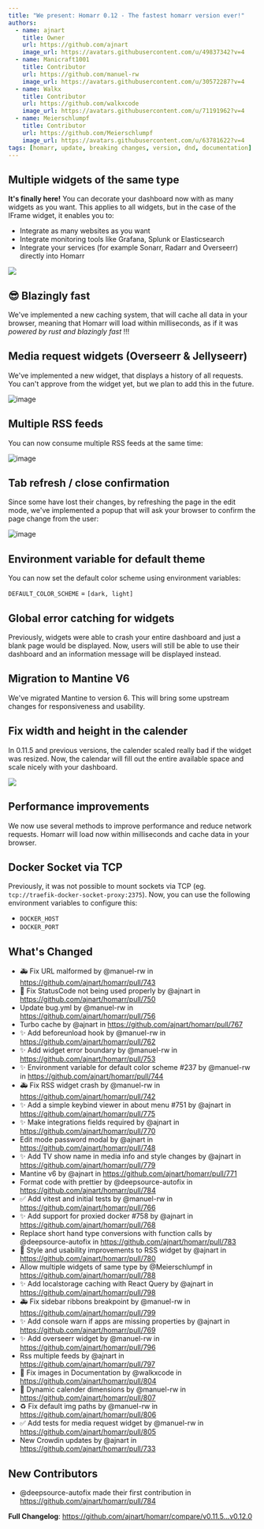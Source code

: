 ```yaml
---
title: "We present: Homarr 0.12 - The fastest homarr version ever!"
authors:
  - name: ajnart
    title: Owner
    url: https://github.com/ajnart
    image_url: https://avatars.githubusercontent.com/u/49837342?v=4
  - name: Manicraft1001
    title: Contributor
    url: https://github.com/manuel-rw
    image_url: https://avatars.githubusercontent.com/u/30572287?v=4
  - name: Walkx
    title: Contributor
    url: https://github.com/walkxcode
    image_url: https://avatars.githubusercontent.com/u/71191962?v=4
  - name: Meierschlumpf
    title: Contributor
    url: https://github.com/Meierschlumpf
    image_url: https://avatars.githubusercontent.com/u/63781622?v=4
tags: [homarr, update, breaking changes, version, dnd, documentation]
---
```


## Multiple widgets of the same type
**It's finally here!** You can decorate your dashboard now with as many widgets as you want.
This applies to all widgets, but in the case of the IFrame widget, it enables you to:
- Integrate as many websites as you want
- Integrate monitoring tools like Grafana, Splunk or Elasticsearch
- Integrate your services (for example Sonarr, Radarr and Overseerr) directly into Homarr

![](https://media.discordapp.net/attachments/988335098493542410/1094665745226539168/update-teaser.png?width=1046&height=666)

## 😎 Blazingly fast
We've implemented a new caching system, that will cache all data in your browser, meaning that Homarr will load within milliseconds, as if it was *powered by rust and blazingly fast* !!!

## Media request widgets (Overseerr & Jellyseerr)
We've implemented a new widget, that displays a history of all requests.
You can't approve from the widget yet, but we plan to add this in the future.

![image](https://user-images.githubusercontent.com/30572287/231829411-f61f03e9-79a0-45fc-9a87-94d69ea3ea84.png)

## Multiple RSS feeds
You can now consume multiple RSS feeds at the same time:

![image](https://user-images.githubusercontent.com/30572287/231829886-69133a84-3ae7-4fa3-a6d2-c582f4cc9eea.png)

## Tab refresh / close confirmation
Since some have lost their changes, by refreshing the page in the edit mode, we've implemented a popup that will ask your browser to confirm the page change from the user:

![image](https://user-images.githubusercontent.com/30572287/231823776-9cbb12d4-3cb3-422e-b2e8-f9917bb3f8cc.png)

## Environment variable for default theme
You can now set the default color scheme using environment variables:

``DEFAULT_COLOR_SCHEME`` = ``[dark, light]``

## Global error catching for widgets
Previously, widgets were able to crash your entire dashboard and just a blank page would be displayed.
Now, users will still be able to use their dashboard and an information message will be displayed instead.

## Migration to Mantine V6
We've migrated Mantine to version 6. This will bring some upstream changes for responsiveness and usability.

## Fix width and height in the calender
In 0.11.5 and previous versions, the calender scaled really bad if the widget was resized.
Now, the calendar will fill out the entire available space and scale nicely with your dashboard.

![](https://cdn.discordapp.com/attachments/988335098493542410/1095416419816067175/homarr-calendar-scaling.gif)

## Performance improvements
We now use several methods to improve performance and reduce network requests.
Homarr will load now within milliseconds and cache data in your browser.

## Docker Socket via TCP
Previously, it was not possible to mount sockets via TCP (eg. ``tcp://traefik-docker-socket-proxy:2375``).
Now, you can use the following environment variables to configure this:

- ``DOCKER_HOST``
- ``DOCKER_PORT``

## What's Changed
* 🚑 Fix URL malformed by @manuel-rw in https://github.com/ajnart/homarr/pull/743
* 🐛 Fix StatusCode not being used properly by @ajnart in https://github.com/ajnart/homarr/pull/750
* Update bug.yml by @manuel-rw in https://github.com/ajnart/homarr/pull/756
* Turbo cache by @ajnart in https://github.com/ajnart/homarr/pull/767
* ✨ Add beforeunload hook by @manuel-rw in https://github.com/ajnart/homarr/pull/762
* ✨ Add widget error boundary by @manuel-rw in https://github.com/ajnart/homarr/pull/753
* ✨ Environment variable for default color scheme #237 by @manuel-rw in https://github.com/ajnart/homarr/pull/744
* 🚑 Fix RSS widget crash by @manuel-rw in https://github.com/ajnart/homarr/pull/742
* ✨ Add a simple keybind viewer in about menu #751 by @ajnart in https://github.com/ajnart/homarr/pull/775
* ✨ Make integrations fields required by @ajnart in https://github.com/ajnart/homarr/pull/770
* Edit mode password modal by @ajnart in https://github.com/ajnart/homarr/pull/748
* ✨ Add TV show name in media info and style changes by @ajnart in https://github.com/ajnart/homarr/pull/779
* Mantine v6 by @ajnart in https://github.com/ajnart/homarr/pull/771
* Format code with prettier by @deepsource-autofix in https://github.com/ajnart/homarr/pull/784
* ✅ Add vitest and initial tests by @manuel-rw in https://github.com/ajnart/homarr/pull/766
* ✨ Add support for proxied docker #758 by @ajnart in https://github.com/ajnart/homarr/pull/768
* Replace short hand type conversions with function calls by @deepsource-autofix in https://github.com/ajnart/homarr/pull/783
* 💄 Style and usability improvements to RSS widget by @ajnart in https://github.com/ajnart/homarr/pull/780
* Allow multiple widgets of same type by @Meierschlumpf in https://github.com/ajnart/homarr/pull/788
* ✨ Add localstorage caching with React Query by @ajnart in https://github.com/ajnart/homarr/pull/798
* 🚑 Fix sidebar ribbons breakpoint by @manuel-rw in https://github.com/ajnart/homarr/pull/799
* ✨ Add console warn if apps are missing properties by @ajnart in https://github.com/ajnart/homarr/pull/769
* ✨ Add overseerr widget by @manuel-rw in https://github.com/ajnart/homarr/pull/796
* Rss multiple feeds by @ajnart in https://github.com/ajnart/homarr/pull/797
* 📝 Fix images in Documentation by @walkxcode in https://github.com/ajnart/homarr/pull/804
* 💄 Dynamic calender dimensions by @manuel-rw in https://github.com/ajnart/homarr/pull/807
* ♻️ Fix default img paths by @manuel-rw in https://github.com/ajnart/homarr/pull/806
* ✅ Add tests for media request widget by @manuel-rw in https://github.com/ajnart/homarr/pull/805
* New Crowdin updates by @ajnart in https://github.com/ajnart/homarr/pull/733

## New Contributors
* @deepsource-autofix made their first contribution in https://github.com/ajnart/homarr/pull/784

**Full Changelog**: https://github.com/ajnart/homarr/compare/v0.11.5...v0.12.0